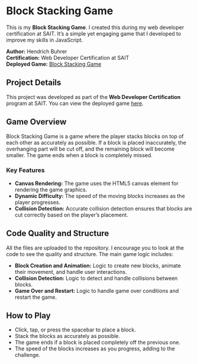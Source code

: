 # Block Stacking Game

This is my **Block Stacking Game**. I created this during my web developer certification at SAIT. It’s a simple yet engaging game that I developed to improve my skills in JavaScript.

**Author:** Hendrich Buhrer  
**Certification:** Web Developer Certification at SAIT  
**Deployed Game:** [Block Stacking Game](https://hb-portfolio.github.io/portfolio-block-stacking-game/)

## Project Details

This project was developed as part of the **Web Developer Certification** program at SAIT. You can view the deployed game [here](https://hb-portfolio.github.io/portfolio-block-stacking-game/).

## Game Overview

Block Stacking Game is a game where the player stacks blocks on top of each other as accurately as possible. If a block is placed inaccurately, the overhanging part will be cut off, and the remaining block will become smaller. The game ends when a block is completely missed.

### Key Features

- **Canvas Rendering:** The game uses the HTML5 canvas element for rendering the game graphics.
- **Dynamic Difficulty:** The speed of the moving blocks increases as the player progresses.
- **Collision Detection:** Accurate collision detection ensures that blocks are cut correctly based on the player’s placement.

## Code Quality and Structure

All the files are uploaded to the repository. I encourage you to look at the code to see the quality and structure. The main game logic includes:

- **Block Creation and Animation:** Logic to create new blocks, animate their movement, and handle user interactions.
- **Collision Detection:** Logic to detect and handle collisions between blocks.
- **Game Over and Restart:** Logic to handle game over conditions and restart the game.

## How to Play

- Click, tap, or press the spacebar to place a block.
- Stack the blocks as accurately as possible.
- The game ends if a block is placed completely off the previous one.
- The speed of the blocks increases as you progress, adding to the challenge.
